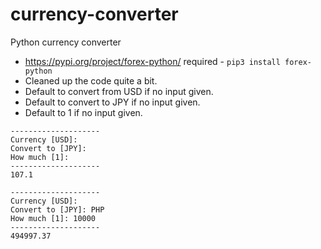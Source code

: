 # currency-converter
Python currency converter
- https://pypi.org/project/forex-python/ required - `pip3 install forex-python`
- Cleaned up the code quite a bit.
- Default to convert from USD if no input given.
- Default to convert to JPY if no input given.
- Default to 1 if no input given.


```
--------------------
Currency [USD]:  
Convert to [JPY]: 
How much [1]: 
--------------------
107.1
```

```
--------------------
Currency [USD]:    
Convert to [JPY]: PHP
How much [1]: 10000
--------------------
494997.37
```